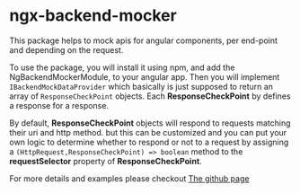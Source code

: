 

ngx-backend-mocker
===============



This package helps to mock apis for angular components, per end-point and depending on the request.

To use the package, you will install it using npm, and add the NgBackendMockerModule, 
to your angular app. Then you will implement ```IBackendMockDataProvider``` which basically 
is just supposed to return an array of ```ResponseCheckPoint``` objects. Each __ResponseCheckPoint__ 
by defines a response for a response. 

By default, __ResponseCheckPoint__ objects will respond to requests matching their uri and http method. 
but this can be customized and you can put your own logic to determine whether to respond or not to a request by assigning a ```(HttpRequest,ResponseCheckPoint) => boolean``` method to the __requestSelector__ property of __ResponseCheckPoint__.


For more details and examples please checkout [The github page](https://github.com/Acidmanic/ng-backend-mocker)
